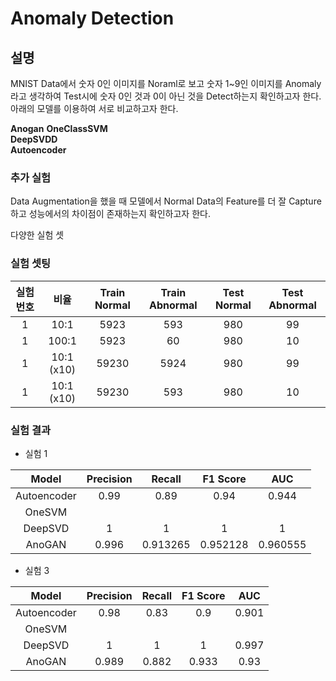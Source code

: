 # Anomaly Detection  

## 설명  
MNIST Data에서 숫자 0인 이미지를 Noraml로 보고 숫자 1~9인 이미지를 Anomaly라고 생각하여 Test시에 숫자 0인 것과 0이 아닌 것을 Detect하는지 확인하고자 한다. 아래의 모델를 이용하여 서로 비교하고자 한다.

**Anogan** 
**OneClassSVM**  
**DeepSVDD**  
**Autoencoder**  

### 추가 실험    

Data Augmentation을 했을 때 모델에서 Normal Data의 Feature를 더 잘 Capture하고 성능에서의 차이점이 존재하는지 확인하고자 한다.  

다양한 실험 셋

### 실험 셋팅  

|실험 번호|비율|Train Normal|Train Abnormal|Test Normal|Test Abnormal|  
|:---:|:---:|:---:|:---:|:---:|:---:|  
|1|10:1|5923|593|980|99|   
|1|100:1|5923|60|980|10|  
|1|10:1 (x10)|59230|5924|980|99|  
|1|10:1 (x10)|59230|593|980|10|  

### 실험 결과  
* 실험 1  

|Model|Precision|Recall|F1 Score|AUC|   
|:---:|:---:|:---:|:---:|:---:|    
|Autoencoder|0.99|0.89|0.94|0.944|   
|OneSVM|||||    
|DeepSVD|1|1|1|1|  
|AnoGAN|0.996|0.913265|0.952128|0.960555|  

* 실험 3  

|Model|Precision|Recall|F1 Score|AUC|   
|:---:|:---:|:---:|:---:|:---:|    
|Autoencoder|0.98|0.83|0.9|0.901|   
|OneSVM|||||    
|DeepSVD|1|1|1|0.997|  
|AnoGAN|0.989|0.882|0.933|0.93|  


